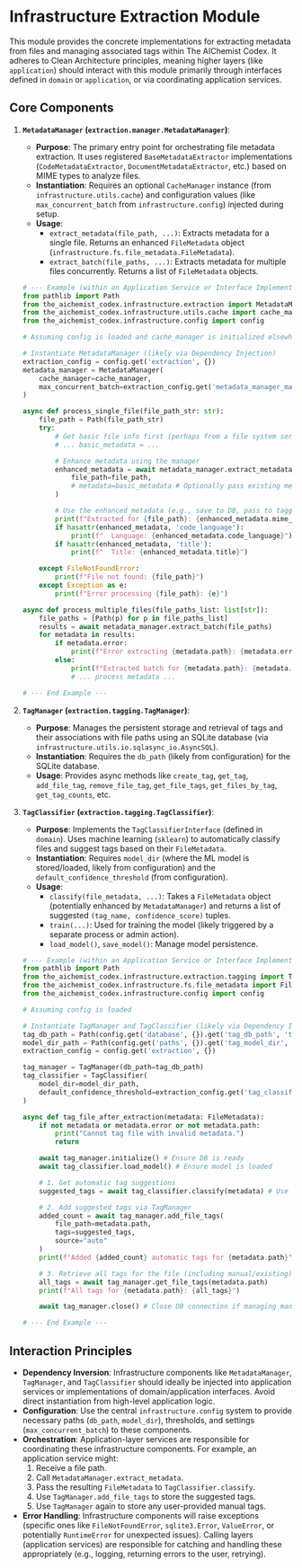 # Infrastructure Extraction Module

This module provides the concrete implementations for extracting metadata from files and managing associated tags within The AIChemist Codex. It adheres to Clean Architecture principles, meaning higher layers (like `application`) should interact with this module primarily through interfaces defined in `domain` or `application`, or via coordinating application services.

## Core Components

1.  **`MetadataManager` (`extraction.manager.MetadataManager`)**:
    *   **Purpose**: The primary entry point for orchestrating file metadata extraction. It uses registered `BaseMetadataExtractor` implementations (`CodeMetadataExtractor`, `DocumentMetadataExtractor`, etc.) based on MIME types to analyze files.
    *   **Instantiation**: Requires an optional `CacheManager` instance (from `infrastructure.utils.cache`) and configuration values (like `max_concurrent_batch` from `infrastructure.config`) injected during setup.
    *   **Usage**:
        *   `extract_metadata(file_path, ...)`: Extracts metadata for a single file. Returns an enhanced `FileMetadata` object (`infrastructure.fs.file_metadata.FileMetadata`).
        *   `extract_batch(file_paths, ...)`: Extracts metadata for multiple files concurrently. Returns a list of `FileMetadata` objects.

    ```python
    # --- Example (within an Application Service or Interface Implementation) ---
    from pathlib import Path
    from the_aichemist_codex.infrastructure.extraction import MetadataManager
    from the_aichemist_codex.infrastructure.utils.cache import cache_manager # Singleton instance
    from the_aichemist_codex.infrastructure.config import config

    # Assuming config is loaded and cache_manager is initialized elsewhere

    # Instantiate MetadataManager (likely via Dependency Injection)
    extraction_config = config.get('extraction', {})
    metadata_manager = MetadataManager(
        cache_manager=cache_manager,
        max_concurrent_batch=extraction_config.get('metadata_manager_max_concurrent_batch', 5)
    )

    async def process_single_file(file_path_str: str):
        file_path = Path(file_path_str)
        try:
            # Get basic file info first (perhaps from a file system service)
            # ... basic_metadata = ...

            # Enhance metadata using the manager
            enhanced_metadata = await metadata_manager.extract_metadata(
                file_path=file_path,
                # metadata=basic_metadata # Optionally pass existing metadata
            )

            # Use the enhanced_metadata (e.g., save to DB, pass to tagging)
            print(f"Extracted for {file_path}: {enhanced_metadata.mime_type}")
            if hasattr(enhanced_metadata, 'code_language'):
                print(f"  Language: {enhanced_metadata.code_language}")
            if hasattr(enhanced_metadata, 'title'):
                print(f"  Title: {enhanced_metadata.title}")

        except FileNotFoundError:
            print(f"File not found: {file_path}")
        except Exception as e:
            print(f"Error processing {file_path}: {e}")

    async def process_multiple_files(file_paths_list: list[str]):
        file_paths = [Path(p) for p in file_paths_list]
        results = await metadata_manager.extract_batch(file_paths)
        for metadata in results:
            if metadata.error:
                print(f"Error extracting {metadata.path}: {metadata.error}")
            else:
                print(f"Extracted batch for {metadata.path}: {metadata.mime_type}")
                # ... process metadata ...

    # --- End Example ---
    ```

2.  **`TagManager` (`extraction.tagging.TagManager`)**:
    *   **Purpose**: Manages the persistent storage and retrieval of tags and their associations with file paths using an SQLite database (via `infrastructure.utils.io.sqlasync_io.AsyncSQL`).
    *   **Instantiation**: Requires the `db_path` (likely from configuration) for the SQLite database.
    *   **Usage**: Provides async methods like `create_tag`, `get_tag`, `add_file_tag`, `remove_file_tag`, `get_file_tags`, `get_files_by_tag`, `get_tag_counts`, etc.

3.  **`TagClassifier` (`extraction.tagging.TagClassifier`)**:
    *   **Purpose**: Implements the `TagClassifierInterface` (defined in `domain`). Uses machine learning (`sklearn`) to automatically classify files and suggest tags based on their `FileMetadata`.
    *   **Instantiation**: Requires `model_dir` (where the ML model is stored/loaded, likely from configuration) and the `default_confidence_threshold` (from configuration).
    *   **Usage**:
        *   `classify(file_metadata, ...)`: Takes a `FileMetadata` object (potentially enhanced by `MetadataManager`) and returns a list of suggested `(tag_name, confidence_score)` tuples.
        *   `train(...)`: Used for training the model (likely triggered by a separate process or admin action).
        *   `load_model()`, `save_model()`: Manage model persistence.

    ```python
    # --- Example (within an Application Service or Interface Implementation) ---
    from pathlib import Path
    from the_aichemist_codex.infrastructure.extraction.tagging import TagManager, TagClassifier
    from the_aichemist_codex.infrastructure.fs.file_metadata import FileMetadata # Assume we have this object
    from the_aichemist_codex.infrastructure.config import config

    # Assuming config is loaded

    # Instantiate TagManager and TagClassifier (likely via Dependency Injection)
    tag_db_path = Path(config.get('database', {}).get('tag_db_path', 'tags.db'))
    model_dir_path = Path(config.get('paths', {}).get('tag_model_dir', 'models/tags'))
    extraction_config = config.get('extraction', {})

    tag_manager = TagManager(db_path=tag_db_path)
    tag_classifier = TagClassifier(
        model_dir=model_dir_path,
        default_confidence_threshold=extraction_config.get('tag_classifier_default_confidence_threshold', 0.6)
    )

    async def tag_file_after_extraction(metadata: FileMetadata):
        if not metadata or metadata.error or not metadata.path:
            print("Cannot tag file with invalid metadata.")
            return

        await tag_manager.initialize() # Ensure DB is ready
        await tag_classifier.load_model() # Ensure model is loaded

        # 1. Get automatic tag suggestions
        suggested_tags = await tag_classifier.classify(metadata) # Use default threshold

        # 2. Add suggested tags via TagManager
        added_count = await tag_manager.add_file_tags(
            file_path=metadata.path,
            tags=suggested_tags,
            source="auto"
        )
        print(f"Added {added_count} automatic tags for {metadata.path}")

        # 3. Retrieve all tags for the file (including manual/existing)
        all_tags = await tag_manager.get_file_tags(metadata.path)
        print(f"All tags for {metadata.path}: {all_tags}")

        await tag_manager.close() # Close DB connection if managing manually

    # --- End Example ---
    ```

## Interaction Principles

*   **Dependency Inversion**: Infrastructure components like `MetadataManager`, `TagManager`, and `TagClassifier` should ideally be injected into application services or implementations of domain/application interfaces. Avoid direct instantiation from high-level application logic.
*   **Configuration**: Use the central `infrastructure.config` system to provide necessary paths (`db_path`, `model_dir`), thresholds, and settings (`max_concurrent_batch`) to these components.
*   **Orchestration**: Application-layer services are responsible for coordinating these infrastructure components. For example, an application service might:
    1.  Receive a file path.
    2.  Call `MetadataManager.extract_metadata`.
    3.  Pass the resulting `FileMetadata` to `TagClassifier.classify`.
    4.  Use `TagManager.add_file_tags` to store the suggested tags.
    5.  Use `TagManager` again to store any user-provided manual tags.
*   **Error Handling**: Infrastructure components will raise exceptions (specific ones like `FileNotFoundError`, `sqlite3.Error`, `ValueError`, or potentially `RuntimeError` for unexpected issues). Calling layers (application services) are responsible for catching and handling these appropriately (e.g., logging, returning errors to the user, retrying).
